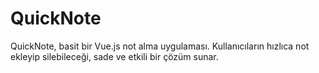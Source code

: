 # QuickNote
QuickNote, basit bir Vue.js not alma uygulaması. Kullanıcıların hızlıca not ekleyip silebileceği, sade ve etkili bir çözüm sunar.
